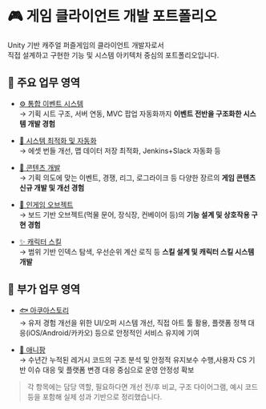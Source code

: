 # 🎮 게임 클라이언트 개발 포트폴리오

Unity 기반 캐주얼 퍼즐게임의 클라이언트 개발자로서  
직접 설계하고 구현한 기능 및 시스템 아키텍처 중심의 포트폴리오입니다.

## 📌 주요 업무 영역
- [⚙ 통합 이벤트 시스템](./event-system.md)
  <br>→ 기획 시트 구조, 서버 연동, MVC 팝업 자동화까지 **이벤트 전반을 구조화한 시스템 개발 경험**  
  
- [🚀 시스템 최적화 및 자동화](./optimization.md)
  <br>→ 에셋 번들 개선, 맵 데이터 저장 최적화, Jenkins+Slack 자동화 등  
  
- [🧩 콘텐츠 개발](./content-development.md)
  <br>→ 기획 의도에 맞는 이벤트, 경쟁, 리그, 로그라이크 등 다양한 장르의 **게임 콘텐츠 신규 개발 및 개선 경험**  
  
- [🔧 인게임 오브젝트](./ingame-objects.md)
  <br>→ 보드 기반 오브젝트(먹물 문어, 장식장, 컨베이어 등)의 **기능 설계 및 상호작용 구현 경험**  
  
- [✨ 캐릭터 스킬](./character-skills.md)
  <br>→ 범위 기반 인덱스 탐색, 우선순위 계산 로직 등 **스킬 설계 및 캐릭터 스킬 시스템 개발**

## 📌 부가 업무 영역
  - [🐟 아쿠아스토리](./aquastory.md)
  <br>→ 유저 경험 개선을 위한 UI/오퍼 시스템 개선, 직접 아트 툴 활용, 플랫폼 정책 대응(iOS/Android/카카오) 등으로 안정적인 서비스 유지에 기여

  - [🐰 애니팡](./anipang.md)
 <br>→ 수년간 누적된 레거시 코드의 구조 분석 및 안정적 유지보수 수행,사용자 CS 기반 이슈 대응 및 플랫폼 변경 대응 중심으로 운영 안정성 확보

> 각 항목에는 담당 역할, 필요하다면 개선 전/후 비교, 구조 다이어그램, 예시 코드 등을 포함해 실제 성과 기반으로 정리했습니다.
